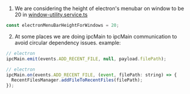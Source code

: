 1. We are considering the height of electron's menubar on window to be 20 in [window-utility.service.ts](libs\core\src\lib\services\WindowUtility\window-utility.service.ts)

```javascript
const electronMenuBarHeightForWindows = 20;
```

2. At some places we are doing ipcMain to ipcMain communication to avoid circular dependency issues. example:

```javascript
// electron
ipcMain.emit(events.ADD_RECENT_FILE, null, payload.filePath);

// electron
ipcMain.on(events.ADD_RECENT_FILE, (event, filePath: string) => {
  RecentFilesManager.addFileToRecentFiles(filePath);
});
```
